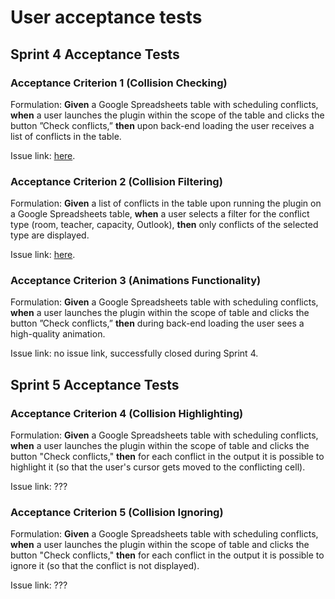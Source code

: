 # User acceptance tests
## Sprint 4 Acceptance Tests
### Acceptance Criterion 1 (Collision Checking)
Formulation: **Given** a Google Spreadsheets table with scheduling conflicts, **when** a user launches the plugin within the scope of the table and clicks the
button ”Check conflicts,” **then** upon back-end loading the user receives a list of conflicts in the table.

Issue link: [here](https://github.com/SWP2025/schedule-builder-backend/issues/34).

### Acceptance Criterion 2 (Collision Filtering)
Formulation: **Given** a list of conflicts in the table upon running the plugin
on a Google Spreadsheets table, **when** a user selects a filter for the conflict type (room,
teacher, capacity, Outlook), **then** only conflicts of the selected type are displayed.

Issue link: [here](https://github.com/SWP2025/schedule-builder-frontend/issues/26).

### Acceptance Criterion 3 (Animations Functionality)
Formulation: **Given** a Google Spreadsheets table with scheduling
conflicts, **when** a user launches the plugin within the scope of table and clicks the
button ”Check conflicts,” **then** during back-end loading the user sees a high-quality
animation.

Issue link: no issue link, successfully closed during Sprint 4.
## Sprint 5 Acceptance Tests

### Acceptance Criterion 4 (Collision Highlighting)
Formulation: **Given** a Google Spreadsheets table with scheduling conflicts, **when**
a user launches the plugin within the scope of table and clicks the button "Check conflicts,"
**then** for each conflict in the output it is possible to highlight it
(so that the user's cursor gets moved to the conflicting cell).

Issue link: ???

### Acceptance Criterion 5 (Collision Ignoring)
Formulation: **Given** a Google Spreadsheets table with scheduling conflicts, **when**
a user launches the plugin within the scope of table and clicks the button "Check conflicts,"
**then** for each conflict in the output it is possible to ignore it
(so that the conflict is not displayed).

Issue link: ???